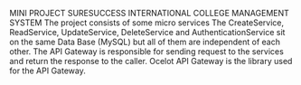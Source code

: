 MINI PROJECT
SURESUCCESS INTERNATIONAL COLLEGE MANAGEMENT SYSTEM
The project consists of some micro services
The CreateService, ReadService, UpdateService, DeleteService and AuthenticationService sit on the same Data Base (MySQL) but all of them are independent of each other. The API Gateway is responsible for sending request to the services and return the response to the caller. Ocelot API Gateway is the library used for the API Gateway.


